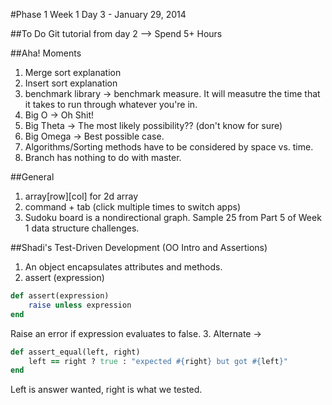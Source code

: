 #Phase 1 Week 1 Day 3 - January 29, 2014

##To Do
Git tutorial from day 2 --> Spend 5+ Hours

##Aha! Moments
1. Merge sort explanation
2. Insert sort explanation
3. benchmark library -> benchmark measure. It will measutre the time that it takes to run through whatever you're in.
4. Big O -> Oh Shit!
5. Big Theta -> The most likely possibility?? (don't know for sure)
6. Big Omega -> Best possible case.
7. Algorithms/Sorting methods have to be considered by space vs. time.
8. Branch has nothing to do with master.

##General
1. array[row][col] for 2d array
2. command + tab (click multiple times to switch apps)
3. Sudoku board is a nondirectional graph. Sample 25 from Part 5 of Week 1 data structure challenges.

##Shadi's Test-Driven Development (OO Intro and Assertions)
1. An object encapsulates attributes and methods.
2. assert (expression)
```ruby
def assert(expression)
	raise unless expression
end
```
Raise an error if expression evaluates to false.
3. Alternate -> 
```ruby
def assert_equal(left, right)
	left == right ? true : "expected #{right} but got #{left}"
end
```
Left is answer wanted, right is what we tested.